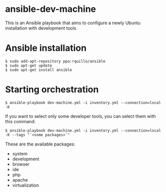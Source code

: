 ansible-dev-machine
===================
This is an Ansible playbook that aims to configure a newly Ubuntu installation with development tools.

Ansible installation
====================

	$ sudo add-apt-repository ppa:rquillo/ansible
	$ sudo apt-get update
	$ sudo apt-get install ansible

Starting orchestration
======================

	$ ansible-playbook dev-machine.yml -i inventory.yml --connection=local -K

If you want to select only some developer tools, you can select them with this command:

	$ ansible-playbook dev-machine.yml -i inventory.yml --connection=local -K --tags "`<some packages>`"

These are the available packages:

* system
* development
* browser
* ide
* php
* apache
* virtualization
